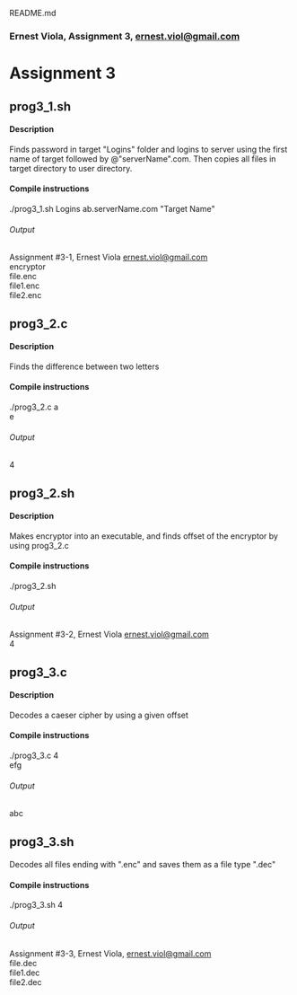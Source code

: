 README.md
### Ernest Viola, Assignment 3, ernest.viol@gmail.com

# Assignment 3

## prog3_1.sh
#### Description 
Finds password in target "Logins" folder and logins to server using the first name of target followed by @"serverName".com. Then copies all files in target directory to user directory.
#### Compile instructions
./prog3_1.sh Logins ab.serverName.com "Target Name"
###### Output
Assignment #3-1, Ernest Viola ernest.viol@gmail.com  
encryptor  
file.enc  
file1.enc  
file2.enc  

## prog3_2.c
#### Description
Finds the difference between two letters
#### Compile instructions
./prog3_2.c a  
e  
###### Output
4  

## prog3_2.sh
#### Description
Makes encryptor into an executable, and finds offset of the encryptor by using prog3_2.c
#### Compile instructions
./prog3_2.sh
###### Output
Assignment #3-2, Ernest Viola ernest.viol@gmail.com  
4  

## prog3_3.c
#### Description
Decodes a caeser cipher by using a given offset
#### Compile instructions
./prog3_3.c 4  
efg  
###### Output
abc  

## prog3_3.sh
####
Decodes all files ending with ".enc" and saves them as a file type ".dec"
#### Compile instructions
./prog3_3.sh 4  
###### Output
Assignment #3-3, Ernest Viola, ernest.viol@gmail.com  
file.dec  
file1.dec  
file2.dec  

